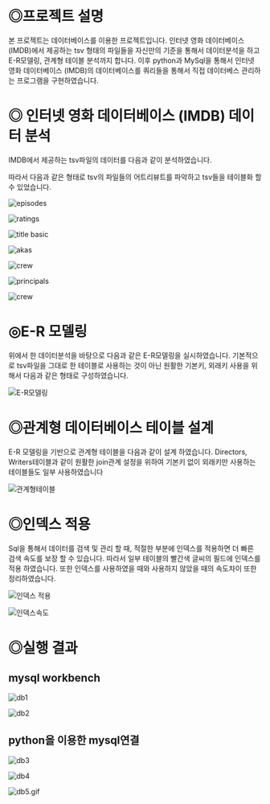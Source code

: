 # **◎프로젝트 설명**

본 프로젝트는 데이터베이스를 이용한 프로젝트입니다. 인터넷 영화 데이터베이스 (IMDB)에서 제공하는 tsv 형태의 파일들을 자신만의 기준을 통해서 데이터분석을 하고 E-R모델링, 관계형 테이블 분석까지 합니다. 이후 python과 MySql을 통해서 인터넷 영화 데이터베이스 (IMDB)의 데이터베이스를 쿼리들을 통해서 직접 데이터베스 관리하는 프로그램을 구현하였습니다.

# **◎ 인터넷 영화 데이터베이스 (IMDB) 데이터 분석**

IMDB에서 제공하는 tsv파일의 데이터를 다음과 같이 분석하였습니다.

따라서 다음과 같은 형태로 tsv의 파일들의 어트리뷰트를 파악하고 tsv들을 테이블화 할 수 있었습니다.

![episodes](https://user-images.githubusercontent.com/70648111/149606464-b837b38e-cd3c-4167-8d10-c1cf89700117.png)

![ratings](https://user-images.githubusercontent.com/70648111/149606468-8493e8ff-2f41-4ce5-aa9a-a2e6d779340e.png)

![title basic](https://user-images.githubusercontent.com/70648111/149606469-67f90db0-4955-4475-ac11-885542237c16.png)

![akas](https://user-images.githubusercontent.com/70648111/149606473-3e610f16-3d25-4a08-8858-72ec6901aae2.png)

![crew](https://user-images.githubusercontent.com/70648111/149606443-ed671d40-4ca5-4604-8cf7-0b285e09e1eb.png)

![principals](https://user-images.githubusercontent.com/70648111/149606467-4996dfcc-ee93-4deb-af8d-2a816ef4bb26.png)

![crew](https://user-images.githubusercontent.com/70648111/149606443-ed671d40-4ca5-4604-8cf7-0b285e09e1eb.png)

# **◎E-R 모델링**

위에서 한 데이터분석을 바탕으로 다음과 같은 E-R모델링을 실시하였습니다. 기본적으로 tsv파일을 그대로 한 테이블로 사용하는 것이 아닌 원활한 기본키, 외래키 사용을 위해서 다음과 같은 형태로 구성하였습니다.

![E-R모델링](https://user-images.githubusercontent.com/70648111/149606465-0d806e7c-8d67-41a9-a195-25c37af6ff6f.png)

# **◎관계형 데이터베이스 테이블 설계**

E-R 모델링을 기반으로 관계형 테이블을 다음과 같이 설계 하였습니다. Directors, Writers테이블과 같이 원활한 join관계 설정을 위하여 기본키 없이 외래키만 사용하는 테이블들도 일부 사용하였습니다

![관계형테이블](https://user-images.githubusercontent.com/70648111/149606471-81ee9497-7ce9-43d1-8188-1ed749e85d19.png)

# **◎인덱스 적용**

Sql을 통해서 데이터를 검색 및 관리 할 때, 적절한 부분에 인덱스를 적용하면 더 빠른 검색 속도를 보장 할 수 있습니다. 따라서 일부 테이블의 빨간색 글씨의 필드에 인덱스를 적용 하였습니다. 또한 인덱스를 사용하였을 때와 사용하지 않았을 때의 속도차이 또한 정리하였습니다.

![인덱스 적용](https://user-images.githubusercontent.com/70648111/149606472-4a7c56fd-0bff-454b-bf5b-06323d154d41.png)

![인덱스속도](https://user-images.githubusercontent.com/70648111/149606521-da642888-b6e7-4546-ad24-147a9e670f7f.png)

# **◎실행 결과**

## mysql workbench

![db1](https://user-images.githubusercontent.com/70648111/149606444-e09f79f9-1199-4d3e-b2bd-ae0d768f9a7a.gif)

![db2](https://user-images.githubusercontent.com/70648111/149606445-35dffd62-576f-44be-ba5b-a20753d8498d.gif)

## python을 이용한 mysql연결

![db3](https://user-images.githubusercontent.com/70648111/149606450-15f5002c-b1af-4320-92c2-9bc4f8ade9e5.gif)

![db4](https://user-images.githubusercontent.com/70648111/149606453-fba4052c-8012-471d-af46-60102b12fd19.gif)

![db5.gif](https://s3-us-west-2.amazonaws.com/secure.notion-static.com/7b5e1bc3-93b9-4202-982d-05f60a58b5b3/db5.gif)
